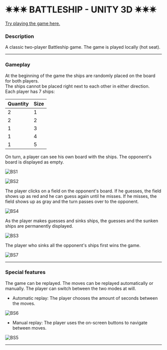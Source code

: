 # ✷✷✷ BATTLESHIP - UNITY 3D ✷✷✷

[Try playing the game here.](https://ddorothy.itch.io/battleship "Battleship")

### Description
A classic two-player Battleship game. The game is played locally (hot seat). <br>
***
### Gameplay
At the beginning of the game the ships are randomly placed on the board for both players. <br>
The ships cannot be placed right next to each other in either direction. <br>
Each player has 7 ships:

Quantity | Size
------------ | -------------
2 | 1
2 | 2
1 | 3
1 | 4
1 | 5

On turn, a player can see his own board with the ships. The opponent's board is displayed as empty. <br>

![BS1](https://user-images.githubusercontent.com/35565194/173916693-5a843294-a908-4cea-90fa-ce0509387b28.PNG)

![BS2](https://user-images.githubusercontent.com/35565194/173915577-e6ba97a6-9556-41b4-ab20-13cd45c9041a.PNG)

The player clicks on a field on the opponent's board. If he guesses, the field shows up as red and he can guess again until he misses.
If he misses, the field shows up as gray and the turn passes over to the opponent.

![BS4](https://user-images.githubusercontent.com/35565194/173916255-58b45ff7-11ac-42ab-b396-d97a3686e218.png)

As the player makes guesses and sinks ships, the guesses and the sunken ships are permanently displayed.

![BS3](https://user-images.githubusercontent.com/35565194/173915933-94fd780f-51a9-4a2a-b0c5-8d2a058f1311.png)

The player who sinks all the opponent's ships first wins the game.

![BS7](https://user-images.githubusercontent.com/35565194/173916527-716e8866-c87f-4547-8788-153a11fd08e0.png)
***
### Special features

The game can be replayed. 
The moves can be replayed automatically or manually. The player can switch between the two modes at will. <br>
* Automatic replay: The player chooses the amount of seconds between the moves.

![BS6](https://user-images.githubusercontent.com/35565194/173917213-7ca156a1-7b74-4cdd-87f5-210d416bd403.png)

* Manual replay: The player uses the on-screen buttons to navigate between moves.

![BS5](https://user-images.githubusercontent.com/35565194/173917290-c67f4c7a-825c-4559-824b-6c32c63e6f85.png)
***

